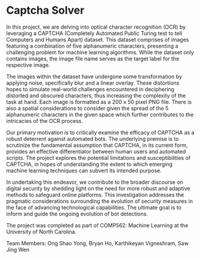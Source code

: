 # Captcha Solver
In this project, we are delving into optical character recognition (OCR) by leveraging a CAPTCHA (Completely Automated Public Turing test to tell Computers and Humans Apart) dataset. This dataset comprises of images featuring a combination of five alphanumeric characters, presenting a challenging problem for machine learning algorithms. While the dataset only contains images, the image file name serves as the target label for the respective image. 

The images within the dataset have undergone some transformation by applying noise, specifically blur and a linear overlay. These distortions hopes to simulate real-world challenges encountered in deciphering distorted and obscured characters, thus increasing the complexity of the task at hand. Each image is formatted as a 200 x 50 pixel PNG file. There is also a spatial considerations to consider given the spread of the 5 alphanumeric characters in the given space which further contributes to the intricacies of the OCR process.

Our primary motivation is to critically examine the efficacy of CAPTCHA as a robust deterrent against automated bots. The underlying premise is to scrutinize the fundamental assumption that CAPTCHA, in its current form, provides an effective differentiator between human users and automated scripts. The project explores the potential limitations and susceptibilities of CAPTCHA, in hopes of understanding the extent to which emerging machine learning techniques can subvert its intended purpose.

In undertaking this endeavor, we contribute to the broader discourse on digital security by shedding light on the need for more robust and adaptive methods to safeguard online platforms. This investigation addresses the pragmatic considerations surrounding the evolution of security measures in the face of advancing technological capabilities. The ultimate goal is to inform and guide the ongoing evolution of bot detections.

The project was completed as part of COMP562: Machine Learning at the University of North Carolina.

Team Members: Ong Shao Yong, Bryan Ho, Karthikeyan Vigneshram, Saw Jing Wen
